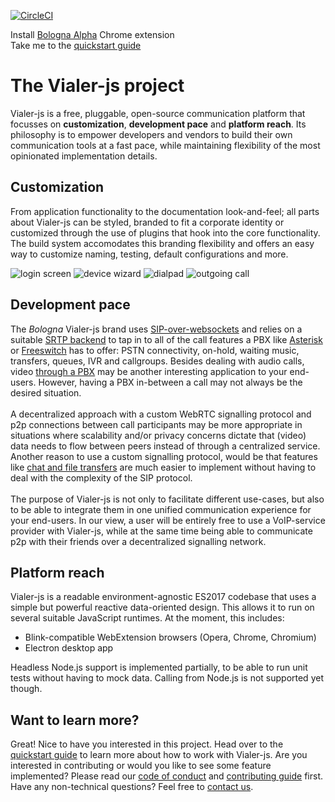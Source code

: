 [![CircleCI](https://circleci.com/gh/vialer/vialer-js/tree/develop.svg?style=svg)](https://circleci.com/gh/vialer/vialer-js/tree/develop)

Install [Bologna Alpha](https://chrome.google.com/webstore/detail/bologna-alpha/adgookjhbldhfflndfdgkcbmpmfhapgc) Chrome extension
\
Take me to the [quickstart guide](https://vialer-js.io/topics/quickstart)

# The Vialer-js project
Vialer-js is a free, pluggable, open-source communication platform that
focusses on **customization**, **development pace** and **platform reach**.
Its philosophy is to empower developers and vendors to build their own
communication tools at a fast pace, while maintaining flexibility of
the most opinionated implementation details.

## Customization
From application functionality to the documentation look-and-feel; all parts
about Vialer-js can be styled, branded to fit a corporate identity or customized
through the use of plugins that hook into the core functionality. The build system
accomodates this branding flexibility and offers an easy way to customize
naming, testing, default configurations and more.

![login screen](/screens/alice-login.png "Bologna login")
![device wizard](/screens/alice-wizard-devices.png "Bologna device wizard")
![dialpad](/screens/alice-dialpad-call.png "Bologna dialpad")
![outgoing call](/screens/bob-calldialog-incoming-accepted.png "Bologna outgoing call")

## Development pace
The *Bologna* Vialer-js brand uses [SIP-over-websockets](https://sipjs.com/)
and relies on a suitable [SRTP backend](https://github.com/sipwise/rtpengine)
to tap in to all of the call features a PBX like [Asterisk](https://www.asterisk.org/)
or [Freeswitch](https://freeswitch.com/oss/) has to offer: PSTN connectivity,
on-hold, waiting music, transfers, queues, IVR and callgroups. Besides dealing
with audio calls, video [through a PBX](https://blogs.asterisk.org/2017/09/20/asterisk-15-multi-stream-media-sfu/)
may be another interesting application to your end-users. However, having a
PBX in-between a call may not always be the desired situation.
\
\
A decentralized approach with a custom WebRTC signalling protocol and p2p
connections between call participants may be more appropriate in situations
where scalability and/or privacy concerns dictate that (video) data needs to
flow between peers instead of through a centralized service. Another reason to
use a custom signalling protocol, would be that features like
[chat and file transfers](https://developer.mozilla.org/en-US/docs/Web/API/RTCDataChannel)
are much easier to implement without having to deal with the complexity of
the SIP protocol.
\
\
The purpose of Vialer-js is not only to facilitate different use-cases,
but also to be able to integrate them in one unified communication experience
for your end-users. In our view, a user will be entirely free to use a
VoIP-service provider with Vialer-js, while at the same time being able to
communicate p2p with their friends over a decentralized signalling network.

## Platform reach
Vialer-js is a readable environment-agnostic ES2017 codebase that uses a simple
but powerful reactive data-oriented design. This allows it to run on several
suitable JavaScript runtimes. At the moment, this includes:
* Blink-compatible WebExtension browsers (Opera, Chrome, Chromium)
* Electron desktop app

Headless Node.js support is implemented partially, to be able to run
unit tests without having to mock data. Calling from Node.js is not supported
yet though. 


## Want to learn more?
Great! Nice to have you interested in this project. Head over to the [quickstart guide](https://vialer-js.io/topics/quickstart)
to learn more about how to work with Vialer-js. Are you interested in contributing or
would you like to see some feature implemented? Please read our [code of conduct](https://github.com/vialer/vialer-js/blob/develop/.github/CODE_OF_CONDUCT.md)
and [contributing guide](https://github.com/vialer/vialer-js/blob/develop/.github/CONTRIBUTING.md) first.
Have any non-technical questions? Feel free to [contact us](mailto:vialer@wearespindle.com).
